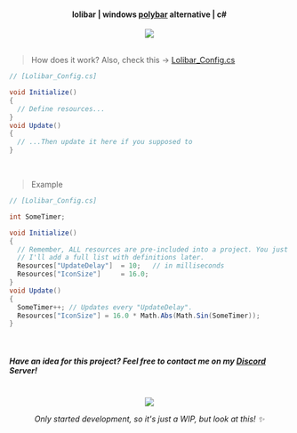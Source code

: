#### <div align=center>lolibar | windows [polybar](https://github.com/polybar/polybar) alternative | c#</div>
<div align=center><img src="https://github.com/user-attachments/assets/57c47ef0-c5c7-41b4-87a1-e0b568479a17" /></div>
</br>

> How does it work? Also, check this → [Lolibar_Config.cs](https://github.com/supchyan/lolibar/blob/master/Lolibar_Config.cs)
```csharp
// [Lolibar_Config.cs]

void Initialize()
{
  // Define resources...
}
void Update()
{
  // ...Then update it here if you supposed to
}
```
</br>

> Example
```csharp
// [Lolibar_Config.cs]

int SomeTimer;

void Initialize()
{
  // Remember, ALL resources are pre-included into a project. You just customize it for your sake.
  // I'll add a full list with definitions later.
  Resources["UpdateDelay"]  = 10;   // in milliseconds
  Resources["IconSize"]     = 16.0;
}
void Update()
{
  SomeTimer++; // Updates every "UpdateDelay".
  Resources["IconSize"] = 16.0 * Math.Abs(Math.Sin(SomeTimer));
}
```

</br>

##### Have an idea for this project? Feel free to contact me on my [Discord](https://discord.gg/dGF8p9UGyM) Server!

</br>

<div align=center><img src="https://github.com/user-attachments/assets/863863d6-946c-4cc7-b7c3-aa322448fdaf" /></div>

*<div align=center>Only started development, so it's just a WIP, but look at this! ✨</div>*
